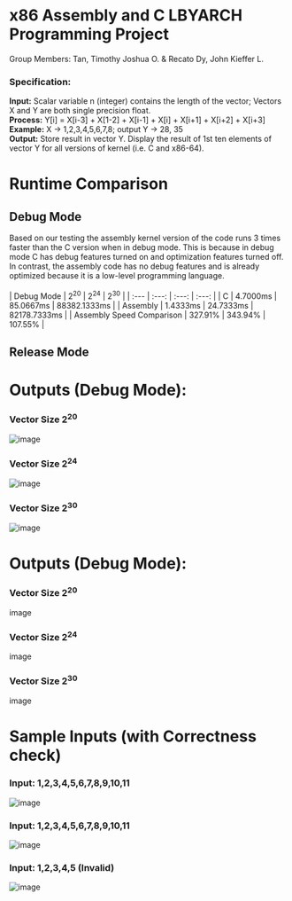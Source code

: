 # x86 Assembly and C LBYARCH Programming Project

Group Members: Tan, Timothy Joshua O. & Recato Dy, John Kieffer L.

### Specification:

**Input:** Scalar variable n (integer) contains the length of the vector; Vectors X and Y are both single precision float. <br>
**Process:** Y[i] = X[i-3] + X[1-2] + X[i-1] + X[i] + X[i+1] + X[i+2] + X[i+3] <br>
**Example:** X -> 1,2,3,4,5,6,7,8; output Y -> 28, 35 <br>
**Output:** Store result in vector Y. Display the result of 1st ten elements of vector Y for all versions of kernel (i.e. C and x86-64). <be>


# Runtime Comparison

## Debug Mode
Based on our testing the assembly kernel version of the code runs 3 times faster than the C version when in debug mode. This is because in debug mode C has debug features turned on and optimization features turned off. In contrast, the assembly code has no debug features and is already optimized because it is a low-level programming language. <br>  
| Debug Mode  | 2<sup>20</sup> | 2<sup>24</sup> | 2<sup>30</sup> | 
| :--- | :---: | :---: | :---: |
| C | 4.7000ms | 85.0667ms | 88382.1333ms |
| Assembly | 1.4333ms | 24.7333ms | 82178.7333ms |
| Assembly Speed Comparison | 327.91% | 343.94% | 107.55% |

## Release Mode

# Outputs (Debug Mode):
### Vector Size 2<sup>20</sup> <br>
![image](https://github.com/kiefferdy/lbyarch-mp/assets/98691592/f87916bc-e640-435c-b9bf-b547c1141244) <br>

### Vector Size 2<sup>24</sup> <br>
![image](https://github.com/kiefferdy/lbyarch-mp/assets/98691592/b48fe461-f1ba-4cf6-8550-253e6eea9804) <br>

### Vector Size 2<sup>30</sup> <br>
![image](https://github.com/kiefferdy/lbyarch-mp/assets/98691592/09a52ea0-32d2-49c9-a7f1-e288be9d9e94) <be>

# Outputs (Debug Mode):
### Vector Size 2<sup>20</sup> <be>
image <br>
### Vector Size 2<sup>24</sup> <be>
image <br>
### Vector Size 2<sup>30</sup> <br>
image <be>

# Sample Inputs (with Correctness check)

### Input: 1,2,3,4,5,6,7,8,9,10,11 <br>
![image](https://github.com/kiefferdy/lbyarch-mp/assets/98691592/075c91a7-f858-4e25-9cdd-cdd86ab586fb) <br>

### Input: 1,2,3,4,5,6,7,8,9,10,11 <br>
![image](https://github.com/kiefferdy/lbyarch-mp/assets/98691592/66907f76-1d3e-4b65-8875-654d2ddafc57) <br>

### Input: 1,2,3,4,5 (Invalid) <br>
![image](https://github.com/kiefferdy/lbyarch-mp/assets/98691592/ac44932c-7521-46e5-a54d-4d2158ae4e79) <br>


